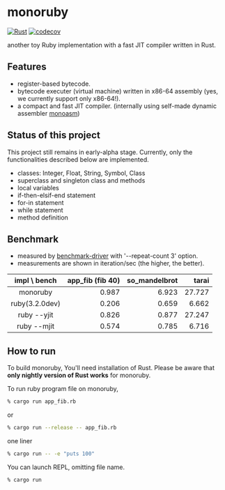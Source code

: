 # monoruby

[![Rust](https://github.com/sisshiki1969/monoruby/actions/workflows/rust.yml/badge.svg?branch=master)](https://github.com/sisshiki1969/monoruby/actions/workflows/rust.yml)
[![codecov](https://codecov.io/gh/sisshiki1969/monoruby/branch/master/graph/badge.svg?token=vAvpafdKER)](https://codecov.io/gh/sisshiki1969/monoruby)

another toy Ruby implementation with a fast JIT compiler written in Rust.

## Features

- register-based bytecode.
- bytecode executer (virtual machine) written in x86-64 assembly (yes, we currently support only x86-64!).
- a compact and fast JIT compiler. (internally using self-made dynamic assembler [monoasm](https://github.com/sisshiki1969/monoasm))

## Status of this project

This project still remains in early-alpha stage. Currently, only the functionalities described below are implemented.

- classes: Integer, Float, String, Symbol, Class
- superclass and singleton class and methods
- local variables
- if-then-elsif-end statement
- for-in statement
- while statement
- method definition

## Benchmark

- measured by [benchmark-driver](https://github.com/benchmark-driver/benchmark-driver) with '--repeat-count 3' option.
- measurements are shown in iteration/sec (the higher, the better).

|   impl \ bench   | app_fib (fib 40)  | so_mandelbrot  |  tarai  |
|:----------------:|------------------:|---------------:|--------:|
|  monoruby        |      0.987        |     6.923      |  27.727 |
|  ruby(3.2.0dev)  |      0.206        |     0.659      |  6.662  |
|  ruby --yjit     |      0.826        |     0.877      |  27.247 |
|  ruby --mjit     |      0.574        |     0.785      |  6.716  |

## How to run

To build monoruby, You'll need installation of Rust.
Please be aware that **only nightly version of Rust works** for monoruby.

To run ruby program file on monoruby,

```sh
% cargo run app_fib.rb
```

or

```sh
% cargo run --release -- app_fib.rb
```

one liner

```sh
% cargo run -- -e "puts 100"
```

You can launch REPL, omitting file name.

```sh
% cargo run
```
